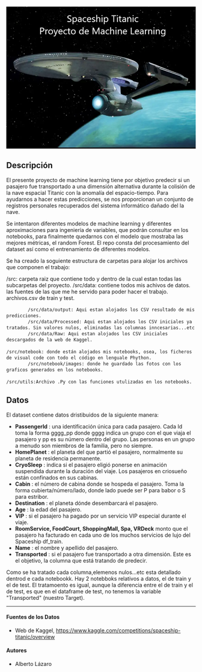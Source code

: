 ![HeaderML](header.png)

**Descripción**
-----------
El presente proyecto de machine learning tiene por objetivo predecir si un pasajero fue transportado a una dimensión alternativa durante la colisión de la nave espacial Titanic con la anomalía del espacio-tiempo. Para ayudarnos a hacer estas predicciones, se nos proporcionan un conjunto de registros personales recuperados del sistema informático dañado del la nave.

Se intentaron diferentes modelos de machine learning y diferentes aproximaciones para ingeniería de variables, que podrán consultar en los notebooks, para finalmente quedarnos con el modelo que mostraba las mejores métricas, el random Forest. El repo consta del procesamiento del dataset así como el entrenamiento de diferentes modelos. 


Se ha creado la soguiente estructura de carpetas para alojar los archivos que componen el trabajo:

/src: carpeta raiz que contiene todo y dentro de la cual estan todas las subcarpetas del proyecto.
    /src/data: contiene todos mis achivos de datos. las fuentes de las que me he servido para poder hacer el trabajo. archivos.csv de train y test.

            /src/data/output: Aqui estan alojados los CSV resultado de mis predicciones.
            /src/data/Processed: Aqui estan alojados los CSV iniciales ya tratados. Sin valores nulos, eliminadas las columnas inncesarias...etc
            /src/data/Raw: Aqui estan alojados los CSV iniciales descargados de la web de Kaggel.

    /src/notebook: donde están alojados mis notebooks, osea, los ficheros de visual code con todo el código en lenguale Phython.
            /src/notebook/images: donde he guardado las fotos con los graficos generados en los notebooks.

    /src/utils:Archivo .Py con las funciones utulizadas en los notebooks.


**Datos**
-----------

El dataset contiene datos dristibuidos de la siguiente manera: 

- **PassengerId** : una identificación única para cada pasajero. Cada Id toma la forma gggg_pp donde gggg indica un grupo con el que viaja el pasajero y pp es su   número dentro del grupo. Las personas en un grupo a menudo son miembros de la familia, pero no siempre.
- **HomePlanet** : el planeta del que partió el pasajero, normalmente su planeta de residencia permanente.
- **CryoSleep** :  indica si el pasajero eligió ponerse en animación suspendida durante la duración del viaje. Los pasajeros en criosueño están confinados en sus   cabinas.
- **Cabin** : el número de cabina donde se hospeda el pasajero. Toma la forma cubierta/número/lado, donde lado puede ser P para babor o S para estribor.
- **Destination** : el planeta dónde desembarcará el pasajero.
- **Age** : la edad del pasajero.
- **VIP** : si el pasajero ha pagado por un servicio VIP especial durante el viaje.
- **RoomService, FoodCourt, ShoppingMall, Spa, VRDeck** monto que el pasajero ha facturado en cada uno de los muchos servicios de lujo del Spaceship df_train.
- **Name** : el nombre y apellido del pasajero.
- **Transported** : si el pasajero fue transportado a otra dimensión. Este es el objetivo, la columna que está tratando de predecir.

Como se ha tratado cada columna,elemenos nulos...etc esta detallado dentrod e cada notebookk. Hay 2 notebboks relativos a datos, el de train y el de test. El tratamoento es igual, aunque la diferencia entre el de train y el de test, es que en el dataframe de test, no tenemos la variable "Transported" (nuestro Target).

-----------
#### Fuentes de los Datos
* Web de Kaggel, https://www.kaggle.com/competitions/spaceship-titanic/overview

#### Autores
* Alberto Lázaro



